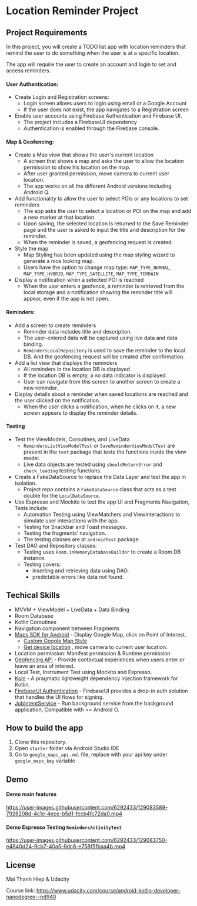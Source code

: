# Location Reminder Project

## Project Requirements
In this project, you will create a TODO list app with location reminders that remind the user to do something when the user is at a specific location. 

The app will require the user to create an account and login to set and access reminders.

#### User Authentication: 
- Create Login and Registration screens: 
  + Login screen allows users to login using email or a Google Account
  + If the user does not exist, the app navigates to a Registration screen
- Enable user accounts using Firebase Authentication and Firebase UI.
  - The project includes a FirebaseUI dependency
  - Authentication is enabled through the Firebase console.

#### Map & Geofencing:

- Create a Map view that shows the user's current location
  - A screen that shows a map and asks the user to allow the location permission to show his location on the map.
  - After user granted permission, move camera to current user location.
  - The app works on all the different Android versions including Android Q.
- Add functionality to allow the user to select POIs or any locations to set reminders
  - The app asks the user to select a location or POI on the map and add a new marker at that location
  - Upon saving, the selected location is returned to the Save Reminder page and the user is asked to input the title and description for the reminder.
  - When the reminder is saved, a geofencing request is created.
- Style the map
  - Map Styling has been updated using the map styling wizard to generate a nice looking map.
  - Users have the option to change map type: `MAP_TYPE_NORMAL`, `MAP_TYPE_HYBRID`, `MAP_TYPE_SATELLITE`, `MAP_TYPE_TERRAIN`
- Display a notification when a selected POI is reached
  - When the user enters a geofence, a reminder is retrieved from the local storage and a notification showing the reminder title will appear, even if the app is not open.

#### Reminders:

- Add a screen to create reminders
  - Reminder data includes title and description.
  - The user-entered data will be captured using live data and data binding.
  - `RemindersLocalRepository` is used to save the reminder to the local DB. And the geofencing request will be created after confirmation.
- Add a list view that displays the reminders
  - All reminders in the location DB is displayed
  - If the location DB is empty, a no data indicator is displayed.
  - User can navigate from this screen to another screen to create a new reminder.
- Display details about a reminder when saved locations are reached and the user clicked on the notification.
  - When the user clicks a notification, when he clicks on it, a new screen appears to display the reminder details.

#### Testing

- Test the ViewModels, Coroutines, and LiveData
  - `RemindersListViewModelTest` or `SaveReminderViewModelTest` are present in the `test` package that tests the functions inside the view model.
  - Live data objects are tested using `shouldReturnError` and `check_loading` testing functions.
- Create a FakeDataSource to replace the Data Layer and test the app in isolation.
  - Project repo contains a `FakeDataSource` class that acts as a test double for the `LocalDataSource`.
- Use Espresso and Mockito to test the app UI and Fragments Navigation, Tests include:
  - Automation Testing using ViewMatchers and ViewInteractions to simulate user interactions with the app.
  - Testing for Snackbar and Toast messages.
  - Testing the fragments’ navigation.
  - The testing classes are at `androidTest` package.
- Test DAO and Repository classes:
  - Testing uses `Room.inMemoryDatabaseBuilder` to create a Room DB instance.
  - Testing covers:
    - inserting and retrieving data using DAO.
    - predictable errors like data not found.

## Techical Skills

- MVVM + ViewModel + LiveData + Data Binding
- Room Database
- Kotlin Coroutines
- Navigation component between Fragments
- [Maps SDK for Android](https://developers.google.com/maps/documentation/android-sdk/start) - Display Google Map, click on Point of Interest.
  - [Custom Google Map Style](https://mapstyle.withgoogle.com/)
  - [Get device location](https://developers.google.com/maps/documentation/android-sdk/current-place-tutorial#get-the-location-of-the-android-device-and-position-the-map) , move camera to current user location.
- Location permission: Manifest permission & Runtime permission
- [Geofencing API](https://developers.google.com/location-context/geofencing) - Provide contextual experiences when users enter or leave an area of interest.
- Local Test, Instrument Test using Mockito and Espresso.
- [Koin](https://github.com/InsertKoinIO/koin) - A pragmatic lightweight dependency injection framework for Kotlin.
- [FirebaseUI Authentication](https://github.com/firebase/FirebaseUI-Android/blob/master/auth/README.md) - FirebaseUI provides a drop-in auth solution that handles the UI flows for signing.
- [JobIntentService](https://developer.android.com/reference/androidx/core/app/JobIntentService) - Run background service from the background application, Compatible with >= Android O.

## How to build the app

1. Clone this repository.
2. Open `starter` folder via Android Studio IDE
3. Go to `google_maps_api.xml` file, replace with your api key under `google_maps_key` variable

## Demo

#### Demo main features

https://user-images.githubusercontent.com/6292433/129083589-7926208d-4c1e-4ece-b5d1-fecb4fc72da0.mp4

#### Demo Espresso Testing `RemindersActivityTest`


https://user-images.githubusercontent.com/6292433/129083750-e4840d24-9cb7-40a5-9dc8-e758f5fbaa4b.mp4


## License
Mai Thanh Hiep & Udacity

Course link: https://www.udacity.com/course/android-kotlin-developer-nanodegree--nd940
